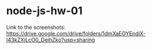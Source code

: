 # node-js-hw-01

Link to the screenshots: https://drive.google.com/drive/folders/1dmXaEOYEndiX-I43kZXjLcO0_DeihZko?usp=sharing
